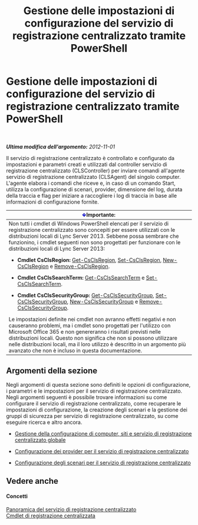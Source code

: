 ﻿---
title: Gestione delle impostazioni di configurazione del servizio di registrazione centralizzato tramite PowerShell
TOCTitle: Gestione delle impostazioni di configurazione del servizio di registrazione centralizzato tramite PowerShell
ms:assetid: f455c3aa-0061-413d-bdfb-a3e78f82723d
ms:mtpsurl: https://technet.microsoft.com/it-it/library/JJ721938(v=OCS.15)
ms:contentKeyID: 49887826
ms.date: 08/24/2015
mtps_version: v=OCS.15
ms.translationtype: HT
---

# Gestione delle impostazioni di configurazione del servizio di registrazione centralizzato tramite PowerShell

 

_**Ultima modifica dell'argomento:** 2012-11-01_

Il servizio di registrazione centralizzato è controllato e configurato da impostazioni e parametri creati e utilizzati dal controller servizio di registrazione centralizzato (CLSController) per inviare comandi all'agente servizio di registrazione centralizzato (CLSAgent) del singolo computer. L'agente elabora i comandi che riceve e, in caso di un comando Start, utilizza la configurazione di scenari, provider, dimensione del log, durata della traccia e flag per iniziare a raccogliere i log di traccia in base alle informazioni di configurazione fornite.

<table>
<colgroup>
<col style="width: 100%" />
</colgroup>
<thead>
<tr class="header">
<th><img src="images/Gg412908.important(OCS.15).gif" title="important" alt="important" />Importante:</th>
</tr>
</thead>
<tbody>
<tr class="odd">
<td>Non tutti i cmdlet di Windows PowerShell elencati per il servizio di registrazione centralizzato sono concepiti per essere utilizzati con le distribuzioni locali di Lync Server 2013. Sebbene possa sembrare che funzionino, i cmdlet seguenti non sono progettati per funzionare con le distribuzioni locali di Lync Server 2013:
<ul>
<li><p><strong>Cmdlet CsClsRegion:</strong> <a href="get-csclsregion.md">Get-CsClsRegion</a>, <a href="set-csclsregion.md">Set-CsClsRegion</a>, <a href="new-csclsregion.md">New-CsClsRegion</a> e <a href="remove-csclsregion.md">Remove-CsClsRegion</a>.</p></li>
<li><p><strong>Cmdlet CsClsSearchTerm:</strong> <a href="get-csclssearchterm.md">Get-CsClsSearchTerm</a> e <a href="set-csclssearchterm.md">Set-CsClsSearchTerm</a>.</p></li>
<li><p><strong>Cmdlet CsClsSecurityGroup:</strong> <a href="get-csclssecuritygroup.md">Get-CsClsSecurityGroup</a>, <a href="set-csclssecuritygroup.md">Set-CsClsSecurityGroup</a>, <a href="new-csclssecuritygroup.md">New-CsClsSecurityGroup</a> e <a href="remove-csclssecuritygroup.md">Remove-CsClsSecurityGroup</a>.</p></li>
</ul>
Le impostazioni definite nei cmdlet non avranno effetti negativi e non causeranno problemi, ma i cmdlet sono progettati per l'utilizzo con Microsoft Office 365 e non genereranno i risultati previsti nelle distribuzioni locali. Questo non significa che non si possono utilizzare nelle distribuzioni locali, ma il loro utilizzo è descritto in un argomento più avanzato che non è incluso in questa documentazione.</td>
</tr>
</tbody>
</table>


## Argomenti della sezione

Negli argomenti di questa sezione sono definiti le opzioni di configurazione, i parametri e le impostazioni per il servizio di registrazione centralizzato. Negli argomenti seguenti è possibile trovare informazioni su come configurare il servizio di registrazione centralizzato, come recuperare le impostazioni di configurazione, la creazione degli scenari e la gestione dei gruppi di sicurezza per servizio di registrazione centralizzato, su come eseguire ricerca e altro ancora.

  - [Gestione della configurazione di computer, siti e servizio di registrazione centralizzato globale](lync-server-2013-managing-computer-site-and-global-centralized-logging-service-configuration.md)

  - [Configurazione dei provider per il servizio di registrazione centralizzato](lync-server-2013-configuring-providers-for-centralized-logging-service.md)

  - [Configurazione degli scenari per il servizio di registrazione centralizzato](lync-server-2013-configuring-scenarios-for-the-centralized-logging-service.md)

## Vedere anche

#### Concetti

[Panoramica del servizio di registrazione centralizzato](lync-server-2013-overview-of-the-centralized-logging-service.md)  
[Cmdlet di registrazione centralizzata](lync-server-2013-centralized-logging-cmdlets.md)

